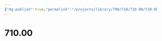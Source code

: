 ```yaml
---
{"dg-publish":true,"permalink":"/projects/library/700/710/710-00/710-00/","noteIcon":"0","created":"2024-01-24T15:24:09.133+09:00","updated":"2024-01-26T18:00:55.568+09:00"}
---
```



# 710.00

